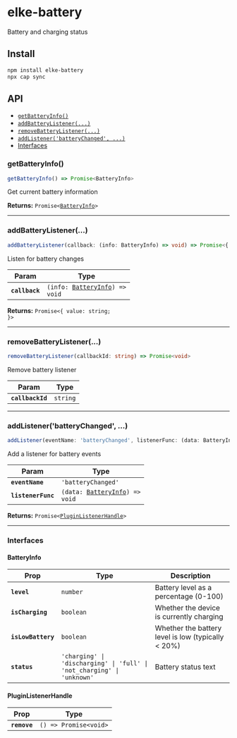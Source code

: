# elke-battery

Battery and charging status

## Install

```bash
npm install elke-battery
npx cap sync
```

## API

<docgen-index>

* [`getBatteryInfo()`](#getbatteryinfo)
* [`addBatteryListener(...)`](#addbatterylistener)
* [`removeBatteryListener(...)`](#removebatterylistener)
* [`addListener('batteryChanged', ...)`](#addlistenerbatterychanged-)
* [Interfaces](#interfaces)

</docgen-index>

<docgen-api>
<!--Update the source file JSDoc comments and rerun docgen to update the docs below-->

### getBatteryInfo()

```typescript
getBatteryInfo() => Promise<BatteryInfo>
```

Get current battery information

**Returns:** <code>Promise&lt;<a href="#batteryinfo">BatteryInfo</a>&gt;</code>

--------------------


### addBatteryListener(...)

```typescript
addBatteryListener(callback: (info: BatteryInfo) => void) => Promise<{ value: string; }>
```

Listen for battery changes

| Param          | Type                                                                   |
| -------------- | ---------------------------------------------------------------------- |
| **`callback`** | <code>(info: <a href="#batteryinfo">BatteryInfo</a>) =&gt; void</code> |

**Returns:** <code>Promise&lt;{ value: string; }&gt;</code>

--------------------


### removeBatteryListener(...)

```typescript
removeBatteryListener(callbackId: string) => Promise<void>
```

Remove battery listener

| Param            | Type                |
| ---------------- | ------------------- |
| **`callbackId`** | <code>string</code> |

--------------------


### addListener('batteryChanged', ...)

```typescript
addListener(eventName: 'batteryChanged', listenerFunc: (data: BatteryInfo) => void) => Promise<PluginListenerHandle>
```

Add a listener for battery events

| Param              | Type                                                                   |
| ------------------ | ---------------------------------------------------------------------- |
| **`eventName`**    | <code>'batteryChanged'</code>                                          |
| **`listenerFunc`** | <code>(data: <a href="#batteryinfo">BatteryInfo</a>) =&gt; void</code> |

**Returns:** <code>Promise&lt;<a href="#pluginlistenerhandle">PluginListenerHandle</a>&gt;</code>

--------------------


### Interfaces


#### BatteryInfo

| Prop               | Type                                                                              | Description                                           |
| ------------------ | --------------------------------------------------------------------------------- | ----------------------------------------------------- |
| **`level`**        | <code>number</code>                                                               | Battery level as a percentage (0-100)                 |
| **`isCharging`**   | <code>boolean</code>                                                              | Whether the device is currently charging              |
| **`isLowBattery`** | <code>boolean</code>                                                              | Whether the battery level is low (typically &lt; 20%) |
| **`status`**       | <code>'charging' \| 'discharging' \| 'full' \| 'not_charging' \| 'unknown'</code> | Battery status text                                   |


#### PluginListenerHandle

| Prop         | Type                                      |
| ------------ | ----------------------------------------- |
| **`remove`** | <code>() =&gt; Promise&lt;void&gt;</code> |

</docgen-api>
